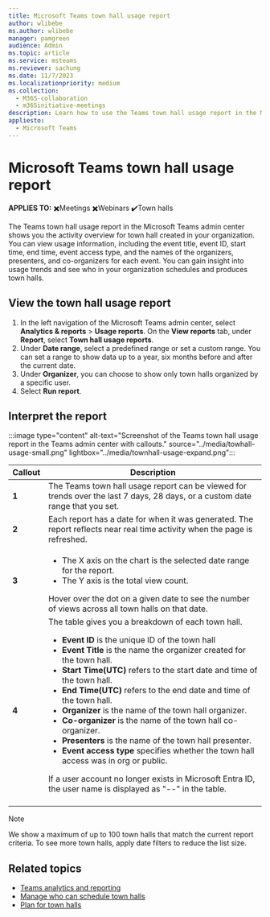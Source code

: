 ```yaml
---
title: Microsoft Teams town hall usage report
author: wlibebe
ms.author: wlibebe
manager: pamgreen
audience: Admin
ms.topic: article
ms.service: msteams
ms.reviewer: sachung
ms.date: 11/7/2023
ms.localizationpriority: medium
ms.collection: 
  - M365-collaboration
  - m365initiative-meetings
description: Learn how to use the Teams town hall usage report in the Microsoft Teams admin center to get an overview of Teams town halls in your organization.
appliesto: 
  - Microsoft Teams
---
```

# Microsoft Teams town hall usage report

**APPLIES TO:** ✖️Meetings ✖️Webinars ✔️Town halls

The Teams town hall usage report in the Microsoft Teams admin center shows you the activity overview for town hall created in your organization. You can view usage information, including the event title, event ID, start time, end time, event access type, and the names of the organizers, presenters, and co-organizers for each event. You can gain insight into usage trends and see who in your organization schedules and produces town halls.

## View the town hall usage report

1. In the left navigation of the Microsoft Teams admin center, select **Analytics & reports** > **Usage reports**. On the **View reports** tab, under **Report**, select **Town hall usage reports**.
2. Under **Date range**, select a predefined range or set a custom range. You can set a range to show data up to a year, six months before and after the current date.
3. Under **Organizer**, you can choose to show only town halls organized by a specific user.
4. Select **Run report**.  

## Interpret the report

   :::image type="content" alt-text="Screenshot of the Teams town hall usage report in the Teams admin center with callouts." source="../media/towhall-usage-small.png" lightbox="../media/townhall-usage-expand.png":::

|Callout |Description  |
|--------|-------------|
|**1**   |The Teams town hall usage report can be viewed for trends over the last 7 days, 28 days, or a custom date range that you set. |
|**2**   |Each report has a date for when it was generated. The report reflects near real time activity when the page is refreshed. |
|**3**   |<ul><li>The X axis on the chart is the selected date range for the report.</li> <li> The Y axis is the total view count.</li> </ul>Hover over the dot on a given date to see the number of views across all town halls on that date.|
|**4**   |The table gives you a breakdown of each town hall. <ul><li>**Event ID** is the unique ID of the town hall</li> <li>**Event Title** is the name the organizer created for the town hall.</li><li>**Start Time(UTC)** refers to the start date and time of the town hall.</li><li>**End Time(UTC)** refers to the end date and time of the town hall.</li><li>**Organizer** is the name of the town hall organizer.</li> <li>**Co-organizer** is the name of the town hall co-organizer.</li></li><li>**Presenters** is the name of the town hall presenter.</li></li><li>**Event access type** specifies whether the town hall access was in org or public.</li></li> </ul>If a user account no longer exists in Microsoft Entra ID, the user name is displayed as "--" in the table. <br><br>

> [!NOTE]
> We show a maximum of up to 100 town halls that match the current report criteria. To see more town halls, apply date filters to reduce the list size.

## Related topics

- [Teams analytics and reporting](teams-reporting-reference.md)
- [Manage who can schedule town halls](../set-up-town-halls.md)
- [Plan for town halls](../plan-town-halls.md)
